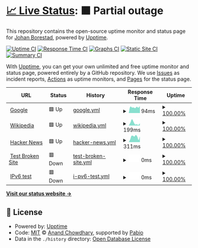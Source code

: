 # [📈 Live Status](https://borestad.github.io/upptime): <!--live status--> **🟧 Partial outage**

This repository contains the open-source uptime monitor and status page for [Johan Borestad](https://borestad.com), powered by [Upptime](https://github.com/upptime/upptime).

[![Uptime CI](https://github.com/borestad/upptime/workflows/Uptime%20CI/badge.svg)](https://github.com/borestad/upptime/actions?query=workflow%3A%22Uptime+CI%22)
[![Response Time CI](https://github.com/borestad/upptime/workflows/Response%20Time%20CI/badge.svg)](https://github.com/borestad/upptime/actions?query=workflow%3A%22Response+Time+CI%22)
[![Graphs CI](https://github.com/borestad/upptime/workflows/Graphs%20CI/badge.svg)](https://github.com/borestad/upptime/actions?query=workflow%3A%22Graphs+CI%22)
[![Static Site CI](https://github.com/borestad/upptime/workflows/Static%20Site%20CI/badge.svg)](https://github.com/borestad/upptime/actions?query=workflow%3A%22Static+Site+CI%22)
[![Summary CI](https://github.com/borestad/upptime/workflows/Summary%20CI/badge.svg)](https://github.com/borestad/upptime/actions?query=workflow%3A%22Summary+CI%22)

With [Upptime](https://upptime.js.org), you can get your own unlimited and free uptime monitor and status page, powered entirely by a GitHub repository. We use [Issues](https://github.com/borestad/upptime/issues) as incident reports, [Actions](https://github.com/borestad/upptime/actions) as uptime monitors, and [Pages](https://borestad.github.io/upptime) for the status page.

<!--start: status pages-->
<!-- This summary is generated by Upptime (https://github.com/upptime/upptime) -->
<!-- Do not edit this manually, your changes will be overwritten -->
<!-- prettier-ignore -->
| URL | Status | History | Response Time | Uptime |
| --- | ------ | ------- | ------------- | ------ |
| <img alt="" src="https://icons.duckduckgo.com/ip3/www.google.com.ico" height="13"> [Google](https://www.google.com) | 🟩 Up | [google.yml](https://github.com/borestad/upptime/commits/HEAD/history/google.yml) | <details><summary><img alt="Response time graph" src="./graphs/google/response-time-week.png" height="20"> 94ms</summary><br><a href="https://borestad.github.io/upptime/history/google"><img alt="Response time 108" src="https://img.shields.io/endpoint?url=https%3A%2F%2Fraw.githubusercontent.com%2Fborestad%2Fupptime%2FHEAD%2Fapi%2Fgoogle%2Fresponse-time.json"></a><br><a href="https://borestad.github.io/upptime/history/google"><img alt="24-hour response time 110" src="https://img.shields.io/endpoint?url=https%3A%2F%2Fraw.githubusercontent.com%2Fborestad%2Fupptime%2FHEAD%2Fapi%2Fgoogle%2Fresponse-time-day.json"></a><br><a href="https://borestad.github.io/upptime/history/google"><img alt="7-day response time 94" src="https://img.shields.io/endpoint?url=https%3A%2F%2Fraw.githubusercontent.com%2Fborestad%2Fupptime%2FHEAD%2Fapi%2Fgoogle%2Fresponse-time-week.json"></a><br><a href="https://borestad.github.io/upptime/history/google"><img alt="30-day response time 102" src="https://img.shields.io/endpoint?url=https%3A%2F%2Fraw.githubusercontent.com%2Fborestad%2Fupptime%2FHEAD%2Fapi%2Fgoogle%2Fresponse-time-month.json"></a><br><a href="https://borestad.github.io/upptime/history/google"><img alt="1-year response time 108" src="https://img.shields.io/endpoint?url=https%3A%2F%2Fraw.githubusercontent.com%2Fborestad%2Fupptime%2FHEAD%2Fapi%2Fgoogle%2Fresponse-time-year.json"></a></details> | <details><summary><a href="https://borestad.github.io/upptime/history/google">100.00%</a></summary><a href="https://borestad.github.io/upptime/history/google"><img alt="All-time uptime 100.00%" src="https://img.shields.io/endpoint?url=https%3A%2F%2Fraw.githubusercontent.com%2Fborestad%2Fupptime%2FHEAD%2Fapi%2Fgoogle%2Fuptime.json"></a><br><a href="https://borestad.github.io/upptime/history/google"><img alt="24-hour uptime 100.00%" src="https://img.shields.io/endpoint?url=https%3A%2F%2Fraw.githubusercontent.com%2Fborestad%2Fupptime%2FHEAD%2Fapi%2Fgoogle%2Fuptime-day.json"></a><br><a href="https://borestad.github.io/upptime/history/google"><img alt="7-day uptime 100.00%" src="https://img.shields.io/endpoint?url=https%3A%2F%2Fraw.githubusercontent.com%2Fborestad%2Fupptime%2FHEAD%2Fapi%2Fgoogle%2Fuptime-week.json"></a><br><a href="https://borestad.github.io/upptime/history/google"><img alt="30-day uptime 100.00%" src="https://img.shields.io/endpoint?url=https%3A%2F%2Fraw.githubusercontent.com%2Fborestad%2Fupptime%2FHEAD%2Fapi%2Fgoogle%2Fuptime-month.json"></a><br><a href="https://borestad.github.io/upptime/history/google"><img alt="1-year uptime 100.00%" src="https://img.shields.io/endpoint?url=https%3A%2F%2Fraw.githubusercontent.com%2Fborestad%2Fupptime%2FHEAD%2Fapi%2Fgoogle%2Fuptime-year.json"></a></details>
| <img alt="" src="https://icons.duckduckgo.com/ip3/en.wikipedia.org.ico" height="13"> [Wikipedia](https://en.wikipedia.org) | 🟩 Up | [wikipedia.yml](https://github.com/borestad/upptime/commits/HEAD/history/wikipedia.yml) | <details><summary><img alt="Response time graph" src="./graphs/wikipedia/response-time-week.png" height="20"> 199ms</summary><br><a href="https://borestad.github.io/upptime/history/wikipedia"><img alt="Response time 233" src="https://img.shields.io/endpoint?url=https%3A%2F%2Fraw.githubusercontent.com%2Fborestad%2Fupptime%2FHEAD%2Fapi%2Fwikipedia%2Fresponse-time.json"></a><br><a href="https://borestad.github.io/upptime/history/wikipedia"><img alt="24-hour response time 173" src="https://img.shields.io/endpoint?url=https%3A%2F%2Fraw.githubusercontent.com%2Fborestad%2Fupptime%2FHEAD%2Fapi%2Fwikipedia%2Fresponse-time-day.json"></a><br><a href="https://borestad.github.io/upptime/history/wikipedia"><img alt="7-day response time 199" src="https://img.shields.io/endpoint?url=https%3A%2F%2Fraw.githubusercontent.com%2Fborestad%2Fupptime%2FHEAD%2Fapi%2Fwikipedia%2Fresponse-time-week.json"></a><br><a href="https://borestad.github.io/upptime/history/wikipedia"><img alt="30-day response time 170" src="https://img.shields.io/endpoint?url=https%3A%2F%2Fraw.githubusercontent.com%2Fborestad%2Fupptime%2FHEAD%2Fapi%2Fwikipedia%2Fresponse-time-month.json"></a><br><a href="https://borestad.github.io/upptime/history/wikipedia"><img alt="1-year response time 233" src="https://img.shields.io/endpoint?url=https%3A%2F%2Fraw.githubusercontent.com%2Fborestad%2Fupptime%2FHEAD%2Fapi%2Fwikipedia%2Fresponse-time-year.json"></a></details> | <details><summary><a href="https://borestad.github.io/upptime/history/wikipedia">100.00%</a></summary><a href="https://borestad.github.io/upptime/history/wikipedia"><img alt="All-time uptime 100.00%" src="https://img.shields.io/endpoint?url=https%3A%2F%2Fraw.githubusercontent.com%2Fborestad%2Fupptime%2FHEAD%2Fapi%2Fwikipedia%2Fuptime.json"></a><br><a href="https://borestad.github.io/upptime/history/wikipedia"><img alt="24-hour uptime 100.00%" src="https://img.shields.io/endpoint?url=https%3A%2F%2Fraw.githubusercontent.com%2Fborestad%2Fupptime%2FHEAD%2Fapi%2Fwikipedia%2Fuptime-day.json"></a><br><a href="https://borestad.github.io/upptime/history/wikipedia"><img alt="7-day uptime 100.00%" src="https://img.shields.io/endpoint?url=https%3A%2F%2Fraw.githubusercontent.com%2Fborestad%2Fupptime%2FHEAD%2Fapi%2Fwikipedia%2Fuptime-week.json"></a><br><a href="https://borestad.github.io/upptime/history/wikipedia"><img alt="30-day uptime 100.00%" src="https://img.shields.io/endpoint?url=https%3A%2F%2Fraw.githubusercontent.com%2Fborestad%2Fupptime%2FHEAD%2Fapi%2Fwikipedia%2Fuptime-month.json"></a><br><a href="https://borestad.github.io/upptime/history/wikipedia"><img alt="1-year uptime 100.00%" src="https://img.shields.io/endpoint?url=https%3A%2F%2Fraw.githubusercontent.com%2Fborestad%2Fupptime%2FHEAD%2Fapi%2Fwikipedia%2Fuptime-year.json"></a></details>
| <img alt="" src="https://icons.duckduckgo.com/ip3/news.ycombinator.com.ico" height="13"> [Hacker News](https://news.ycombinator.com) | 🟩 Up | [hacker-news.yml](https://github.com/borestad/upptime/commits/HEAD/history/hacker-news.yml) | <details><summary><img alt="Response time graph" src="./graphs/hacker-news/response-time-week.png" height="20"> 311ms</summary><br><a href="https://borestad.github.io/upptime/history/hacker-news"><img alt="Response time 302" src="https://img.shields.io/endpoint?url=https%3A%2F%2Fraw.githubusercontent.com%2Fborestad%2Fupptime%2FHEAD%2Fapi%2Fhacker-news%2Fresponse-time.json"></a><br><a href="https://borestad.github.io/upptime/history/hacker-news"><img alt="24-hour response time 340" src="https://img.shields.io/endpoint?url=https%3A%2F%2Fraw.githubusercontent.com%2Fborestad%2Fupptime%2FHEAD%2Fapi%2Fhacker-news%2Fresponse-time-day.json"></a><br><a href="https://borestad.github.io/upptime/history/hacker-news"><img alt="7-day response time 311" src="https://img.shields.io/endpoint?url=https%3A%2F%2Fraw.githubusercontent.com%2Fborestad%2Fupptime%2FHEAD%2Fapi%2Fhacker-news%2Fresponse-time-week.json"></a><br><a href="https://borestad.github.io/upptime/history/hacker-news"><img alt="30-day response time 299" src="https://img.shields.io/endpoint?url=https%3A%2F%2Fraw.githubusercontent.com%2Fborestad%2Fupptime%2FHEAD%2Fapi%2Fhacker-news%2Fresponse-time-month.json"></a><br><a href="https://borestad.github.io/upptime/history/hacker-news"><img alt="1-year response time 302" src="https://img.shields.io/endpoint?url=https%3A%2F%2Fraw.githubusercontent.com%2Fborestad%2Fupptime%2FHEAD%2Fapi%2Fhacker-news%2Fresponse-time-year.json"></a></details> | <details><summary><a href="https://borestad.github.io/upptime/history/hacker-news">100.00%</a></summary><a href="https://borestad.github.io/upptime/history/hacker-news"><img alt="All-time uptime 100.00%" src="https://img.shields.io/endpoint?url=https%3A%2F%2Fraw.githubusercontent.com%2Fborestad%2Fupptime%2FHEAD%2Fapi%2Fhacker-news%2Fuptime.json"></a><br><a href="https://borestad.github.io/upptime/history/hacker-news"><img alt="24-hour uptime 100.00%" src="https://img.shields.io/endpoint?url=https%3A%2F%2Fraw.githubusercontent.com%2Fborestad%2Fupptime%2FHEAD%2Fapi%2Fhacker-news%2Fuptime-day.json"></a><br><a href="https://borestad.github.io/upptime/history/hacker-news"><img alt="7-day uptime 100.00%" src="https://img.shields.io/endpoint?url=https%3A%2F%2Fraw.githubusercontent.com%2Fborestad%2Fupptime%2FHEAD%2Fapi%2Fhacker-news%2Fuptime-week.json"></a><br><a href="https://borestad.github.io/upptime/history/hacker-news"><img alt="30-day uptime 100.00%" src="https://img.shields.io/endpoint?url=https%3A%2F%2Fraw.githubusercontent.com%2Fborestad%2Fupptime%2FHEAD%2Fapi%2Fhacker-news%2Fuptime-month.json"></a><br><a href="https://borestad.github.io/upptime/history/hacker-news"><img alt="1-year uptime 100.00%" src="https://img.shields.io/endpoint?url=https%3A%2F%2Fraw.githubusercontent.com%2Fborestad%2Fupptime%2FHEAD%2Fapi%2Fhacker-news%2Fuptime-year.json"></a></details>
| <img alt="" src="https://icons.duckduckgo.com/ip3/thissitedoesnotexist.koj.co.ico" height="13"> [Test Broken Site](https://thissitedoesnotexist.koj.co) | 🟥 Down | [test-broken-site.yml](https://github.com/borestad/upptime/commits/HEAD/history/test-broken-site.yml) | <details><summary><img alt="Response time graph" src="./graphs/test-broken-site/response-time-week.png" height="20"> 0ms</summary><br><a href="https://borestad.github.io/upptime/history/test-broken-site"><img alt="Response time 0" src="https://img.shields.io/endpoint?url=https%3A%2F%2Fraw.githubusercontent.com%2Fborestad%2Fupptime%2FHEAD%2Fapi%2Ftest-broken-site%2Fresponse-time.json"></a><br><a href="https://borestad.github.io/upptime/history/test-broken-site"><img alt="24-hour response time 0" src="https://img.shields.io/endpoint?url=https%3A%2F%2Fraw.githubusercontent.com%2Fborestad%2Fupptime%2FHEAD%2Fapi%2Ftest-broken-site%2Fresponse-time-day.json"></a><br><a href="https://borestad.github.io/upptime/history/test-broken-site"><img alt="7-day response time 0" src="https://img.shields.io/endpoint?url=https%3A%2F%2Fraw.githubusercontent.com%2Fborestad%2Fupptime%2FHEAD%2Fapi%2Ftest-broken-site%2Fresponse-time-week.json"></a><br><a href="https://borestad.github.io/upptime/history/test-broken-site"><img alt="30-day response time 0" src="https://img.shields.io/endpoint?url=https%3A%2F%2Fraw.githubusercontent.com%2Fborestad%2Fupptime%2FHEAD%2Fapi%2Ftest-broken-site%2Fresponse-time-month.json"></a><br><a href="https://borestad.github.io/upptime/history/test-broken-site"><img alt="1-year response time 0" src="https://img.shields.io/endpoint?url=https%3A%2F%2Fraw.githubusercontent.com%2Fborestad%2Fupptime%2FHEAD%2Fapi%2Ftest-broken-site%2Fresponse-time-year.json"></a></details> | <details><summary><a href="https://borestad.github.io/upptime/history/test-broken-site">100.00%</a></summary><a href="https://borestad.github.io/upptime/history/test-broken-site"><img alt="All-time uptime 100.00%" src="https://img.shields.io/endpoint?url=https%3A%2F%2Fraw.githubusercontent.com%2Fborestad%2Fupptime%2FHEAD%2Fapi%2Ftest-broken-site%2Fuptime.json"></a><br><a href="https://borestad.github.io/upptime/history/test-broken-site"><img alt="24-hour uptime 100.00%" src="https://img.shields.io/endpoint?url=https%3A%2F%2Fraw.githubusercontent.com%2Fborestad%2Fupptime%2FHEAD%2Fapi%2Ftest-broken-site%2Fuptime-day.json"></a><br><a href="https://borestad.github.io/upptime/history/test-broken-site"><img alt="7-day uptime 100.00%" src="https://img.shields.io/endpoint?url=https%3A%2F%2Fraw.githubusercontent.com%2Fborestad%2Fupptime%2FHEAD%2Fapi%2Ftest-broken-site%2Fuptime-week.json"></a><br><a href="https://borestad.github.io/upptime/history/test-broken-site"><img alt="30-day uptime 100.00%" src="https://img.shields.io/endpoint?url=https%3A%2F%2Fraw.githubusercontent.com%2Fborestad%2Fupptime%2FHEAD%2Fapi%2Ftest-broken-site%2Fuptime-month.json"></a><br><a href="https://borestad.github.io/upptime/history/test-broken-site"><img alt="1-year uptime 100.00%" src="https://img.shields.io/endpoint?url=https%3A%2F%2Fraw.githubusercontent.com%2Fborestad%2Fupptime%2FHEAD%2Fapi%2Ftest-broken-site%2Fuptime-year.json"></a></details>
| <img alt="" src="https://icons.duckduckgo.com/ip3/null.ico" height="13"> [IPv6 test](forwardemail.net) | 🟥 Down | [i-pv6-test.yml](https://github.com/borestad/upptime/commits/HEAD/history/i-pv6-test.yml) | <details><summary><img alt="Response time graph" src="./graphs/i-pv6-test/response-time-week.png" height="20"> 0ms</summary><br><a href="https://borestad.github.io/upptime/history/i-pv6-test"><img alt="Response time 0" src="https://img.shields.io/endpoint?url=https%3A%2F%2Fraw.githubusercontent.com%2Fborestad%2Fupptime%2FHEAD%2Fapi%2Fi-pv6-test%2Fresponse-time.json"></a><br><a href="https://borestad.github.io/upptime/history/i-pv6-test"><img alt="24-hour response time 0" src="https://img.shields.io/endpoint?url=https%3A%2F%2Fraw.githubusercontent.com%2Fborestad%2Fupptime%2FHEAD%2Fapi%2Fi-pv6-test%2Fresponse-time-day.json"></a><br><a href="https://borestad.github.io/upptime/history/i-pv6-test"><img alt="7-day response time 0" src="https://img.shields.io/endpoint?url=https%3A%2F%2Fraw.githubusercontent.com%2Fborestad%2Fupptime%2FHEAD%2Fapi%2Fi-pv6-test%2Fresponse-time-week.json"></a><br><a href="https://borestad.github.io/upptime/history/i-pv6-test"><img alt="30-day response time 0" src="https://img.shields.io/endpoint?url=https%3A%2F%2Fraw.githubusercontent.com%2Fborestad%2Fupptime%2FHEAD%2Fapi%2Fi-pv6-test%2Fresponse-time-month.json"></a><br><a href="https://borestad.github.io/upptime/history/i-pv6-test"><img alt="1-year response time 0" src="https://img.shields.io/endpoint?url=https%3A%2F%2Fraw.githubusercontent.com%2Fborestad%2Fupptime%2FHEAD%2Fapi%2Fi-pv6-test%2Fresponse-time-year.json"></a></details> | <details><summary><a href="https://borestad.github.io/upptime/history/i-pv6-test">100.00%</a></summary><a href="https://borestad.github.io/upptime/history/i-pv6-test"><img alt="All-time uptime 100.00%" src="https://img.shields.io/endpoint?url=https%3A%2F%2Fraw.githubusercontent.com%2Fborestad%2Fupptime%2FHEAD%2Fapi%2Fi-pv6-test%2Fuptime.json"></a><br><a href="https://borestad.github.io/upptime/history/i-pv6-test"><img alt="24-hour uptime 100.00%" src="https://img.shields.io/endpoint?url=https%3A%2F%2Fraw.githubusercontent.com%2Fborestad%2Fupptime%2FHEAD%2Fapi%2Fi-pv6-test%2Fuptime-day.json"></a><br><a href="https://borestad.github.io/upptime/history/i-pv6-test"><img alt="7-day uptime 100.00%" src="https://img.shields.io/endpoint?url=https%3A%2F%2Fraw.githubusercontent.com%2Fborestad%2Fupptime%2FHEAD%2Fapi%2Fi-pv6-test%2Fuptime-week.json"></a><br><a href="https://borestad.github.io/upptime/history/i-pv6-test"><img alt="30-day uptime 100.00%" src="https://img.shields.io/endpoint?url=https%3A%2F%2Fraw.githubusercontent.com%2Fborestad%2Fupptime%2FHEAD%2Fapi%2Fi-pv6-test%2Fuptime-month.json"></a><br><a href="https://borestad.github.io/upptime/history/i-pv6-test"><img alt="1-year uptime 100.00%" src="https://img.shields.io/endpoint?url=https%3A%2F%2Fraw.githubusercontent.com%2Fborestad%2Fupptime%2FHEAD%2Fapi%2Fi-pv6-test%2Fuptime-year.json"></a></details>

<!--end: status pages-->

[**Visit our status website →**](https://borestad.github.io/upptime)

## 📄 License

- Powered by: [Upptime](https://github.com/upptime/upptime)
- Code: [MIT](./LICENSE) © [Anand Chowdhary](https://anandchowdhary.com), supported by [Pabio](https://pabio.com)
- Data in the `./history` directory: [Open Database License](https://opendatacommons.org/licenses/odbl/1-0/)
